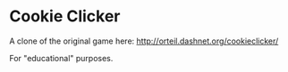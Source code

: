 Cookie Clicker
==============

A clone of the original game here: http://orteil.dashnet.org/cookieclicker/

For "educational" purposes.

